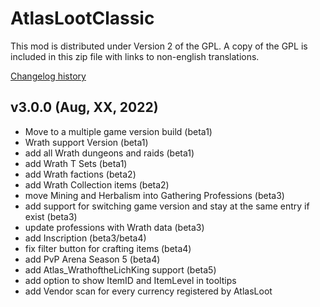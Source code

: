 # AtlasLootClassic

This mod is distributed under Version 2 of the GPL.  A copy of the GPL is included in this zip file with links to non-english translations.

[Changelog history](https://github.com/Hoizame/AtlasLootClassic/blob/master/AtlasLootClassic/Documentation/Release_Notes.md)

## v3.0.0 (Aug, XX, 2022)

- Move to a multiple game version build (beta1)
- Wrath support Version (beta1)
- add all Wrath dungeons and raids (beta1)
- add Wrath T Sets (beta1)
- add Wrath factions (beta2)
- add Wrath Collection items (beta2)
- move Mining and Herbalism into Gathering Professions (beta3)
- add support for switching game version and stay at the same entry if exist (beta3)
- update professions with Wrath data (beta3)
- add Inscription (beta3/beta4)
- fix filter button for crafting items (beta4)
- add PvP Arena Season 5 (beta4)
- add Atlas_WrathoftheLichKing support (beta5)
- add option to show ItemID and ItemLevel in tooltips
- add Vendor scan for every currency registered by AtlasLoot
